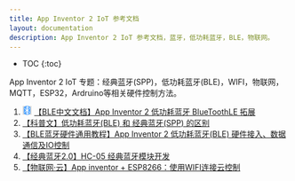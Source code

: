 ```yaml
---
title: App Inventor 2 IoT 参考文档
layout: documentation
description: App Inventor 2 IoT 参考文档，蓝牙，低功耗蓝牙，BLE，物联网。
---
```


* TOC
{:toc}

App Inventor 2 IoT 专题：经典蓝牙(SPP)，低功耗蓝牙(BLE)，WIFI，物联网，MQTT，ESP32，Ardruino等相关硬件控制方法。

1. [<img src="assets/ble.png" style="width:16px;margin:-4px 5px 0 0">【BLE中文文档】App Inventor 2 低功耗蓝牙 BlueToothLE 拓展](bluetoothle.html)
1. [【科普文】低功耗蓝牙(BLE) 和 经典蓝牙(SPP) 的区别](ble_spp.html)
1. [【BLE蓝牙硬件通用教程】App Inventor 2 低功耗蓝牙(BLE) 硬件接入、数据通信及IO控制](ble.html)
1. [【经典蓝牙2.0】HC-05 经典蓝牙模块开发](https://bbs.tsingfun.com/thread-1376-1-1.html)
1. [【物联网·云】App inventor + ESP8266：使用WIFI连接云控制](https://blog.csdn.net/INT_TANG/article/details/128210609)
